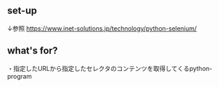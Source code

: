 ## set-up
↓参照
https://www.inet-solutions.jp/technology/python-selenium/

## what's for?  
・指定したURLから指定したセレクタのコンテンツを取得してくるpython-program  


